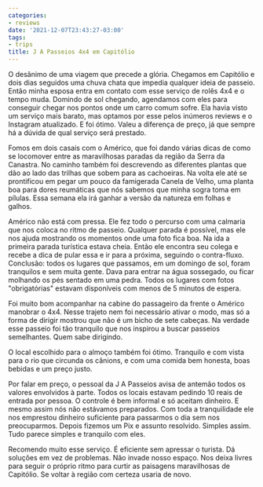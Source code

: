 ```yaml
---
categories:
- reviews
date: '2021-12-07T23:43:27-03:00'
tags:
- trips
title: J A Passeios 4x4 em Capitólio
---
```


O desânimo de uma viagem que precede a glória. Chegamos em Capitólio e dois dias seguidos uma chuva chata que impedia qualquer ideia de passeio. Então minha esposa entra em contato com esse serviço de rolês 4x4 e o tempo muda. Domindo de sol chegando, agendamos com eles para conseguir chegar nos pontos onde um carro comum sofre. Ela havia visto um serviço mais barato, mas optamos por esse pelos inúmeros reviews e o Instagram atualizado. E foi ótimo. Valeu a diferença de preço, já que sempre há a dúvida de qual serviço será prestado.

Fomos em dois casais com o Américo, que foi dando várias dicas de como se locomover entre as maravilhosas paradas da região da Serra da Canastra. No caminho também foi descrevendo as diferentes plantas que dão ao lado das trilhas que sobem para as cachoeiras. Na volta ele até se prontificou em pegar um pouco da famigerada Canela de Velho, uma planta boa para dores reumáticas que nós sabemos que minha sogra toma em pílulas. Essa semana ela irá ganhar a versão da natureza em folhas e galhos.

Américo não está com pressa. Ele fez todo o percurso com uma calmaria que nos coloca no ritmo de passeio. Qualquer parada é possível, mas ele nos ajuda mostrando os momentos onde uma foto fica boa. Na ida a primeira parada turística estava cheia. Então ele encontra seu colega e recebe a dica de pular essa e ir para a próxima, seguindo o contra-fluxo. Conclusão: todos os lugares que passamos, em um domingo de sol, foram tranquilos e sem muita gente. Dava para entrar na água sossegado, ou ficar molhando os pés sentado em uma pedra. Todos os lugares com fotos "obrigatórias" estavam disponíveis com menos de 5 minutos de espera.

Foi muito bom acompanhar na cabine do passageiro da frente o Américo manobrar o 4x4. Nesse trajeto nem foi necessário ativar o modo, mas só a forma de dirigir mostrou que não é um bicho de sete cabeças. Na verdade esse passeio foi tão tranquilo que nos inspirou a buscar passeios semelhantes. Quem sabe dirigindo.

O local escolhido para o almoço também foi ótimo. Tranquilo e com vista para o rio que circunda os cânions, e com uma comida bem honesta, boas bebidas e um preço justo.

Por falar em preço, o pessoal da J A Passeios avisa de antemão todos os valores envolvidos à parte. Todos os locais estavam pedindo 10 reais de entrada por pessoa. O controle é bem informal e só aceitam dinheiro. E mesmo assim nós não estávamos preparados. Com toda a tranquilidade ele nos emprestou dinheiro suficiente para passarmos o dia sem nos preocuparmos. Depois fizemos um Pix e assunto resolvido. Simples assim. Tudo parece simples e tranquilo com eles.

Recomendo muito esse serviço. É eficiente sem apressar o turista. Dá soluções em vez de problemas. Não invade nosso espaço. Nos deixa livres para seguir o próprio ritmo para curtir as paisagens maravilhosas de Capitólio. Se voltar à região com certeza usaria de novo.